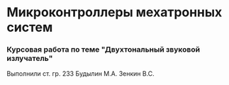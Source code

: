 # Микроконтроллеры мехатронных систем
### Курсовая работа по теме "Двухтональный звуковой излучатель"
Выполнили ст. гр. 233
Будылин М.А.
Зенкин В.С.
